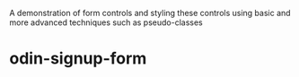 A demonstration of form controls and styling these controls using basic and more advanced techniques such as pseudo-classes
# odin-signup-form